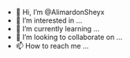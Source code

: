 - 👋 Hi, I’m @AlimardonSheyx
- 👀 I’m interested in ...
- 🌱 I’m currently learning ...
- 💞️ I’m looking to collaborate on ...
- 📫 How to reach me ...

<!---
AlimardonSheyx/AlimardonSheyx is a ✨ special ✨ repository because its `README.md` (this file) appears on your GitHub profile.
You can click the Preview link to take a look at your changes.
--->
